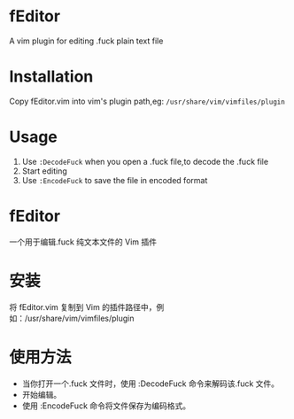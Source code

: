 # fEditor
A vim plugin for editing .fuck plain text file

# Installation
Copy fEditor.vim into vim's plugin path,eg: `/usr/share/vim/vimfiles/plugin`

# Usage
1. Use `:DecodeFuck` when you open a .fuck file,to decode the .fuck file
2. Start editing
3. Use `:EncodeFuck` to save the file in encoded format

# fEditor
一个用于编辑.fuck 纯文本文件的 Vim 插件

# 安装

将 fEditor.vim 复制到 Vim 的插件路径中，例如：/usr/share/vim/vimfiles/plugin

# 使用方法

- 当你打开一个.fuck 文件时，使用 :DecodeFuck 命令来解码该.fuck 文件。
- 开始编辑。
- 使用 :EncodeFuck 命令将文件保存为编码格式。
